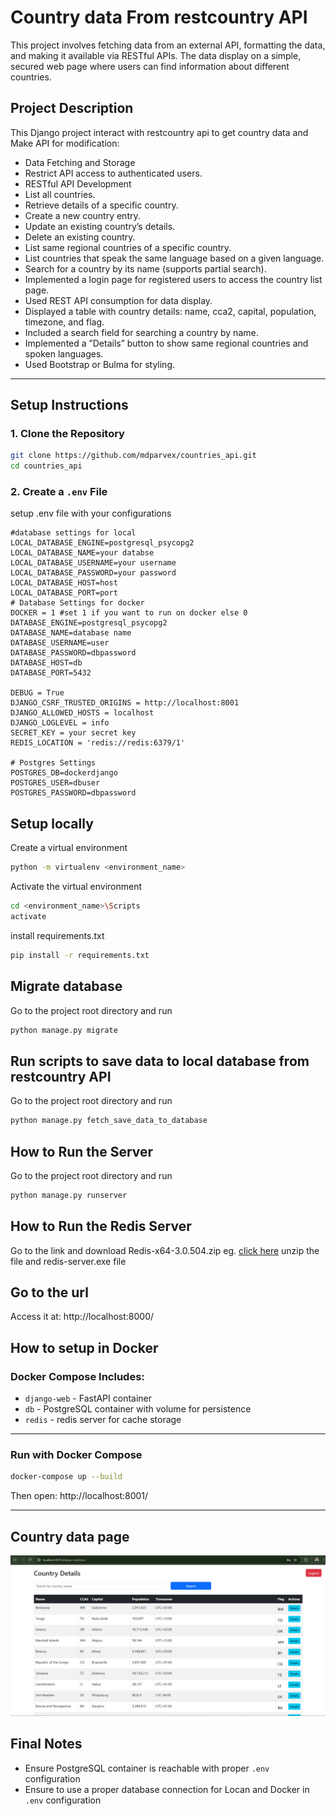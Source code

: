 # Country data From restcountry API
This project involves fetching data from an external API, formatting the data, and
 making it available via RESTful APIs. The data display on a simple, secured
 web page where users can find information about different countries.

## Project Description

This Django project interact with restcountry api to get country data and Make API for modification:

- Data Fetching and Storage
- Restrict API access to authenticated users.
- RESTful API Development
- List all countries.
- Retrieve details of a specific country.
- Create a new country entry.
- Update an existing country’s details.
- Delete an existing country.
- List same regional countries of a specific country.
- List countries that speak the same language based on a given language.
- Search for a country by its name (supports partial search).
- Implemented a login page for registered users to access the country list page.
- Used REST API consumption for data display.
- Displayed a table with country details: name, cca2, capital, population, timezone, and flag.
- Included a search field for searching a country by name.
- Implemented a ”Details” button to show same regional countries and spoken languages.
- Used Bootstrap or Bulma for styling.


---

## Setup Instructions

### 1. Clone the Repository

```bash
git clone https://github.com/mdparvex/countries_api.git
cd countries_api
```

### 2. Create a `.env` File
setup .env file with your configurations
```env
#database settings for local
LOCAL_DATABASE_ENGINE=postgresql_psycopg2
LOCAL_DATABASE_NAME=your databse
LOCAL_DATABASE_USERNAME=your username
LOCAL_DATABASE_PASSWORD=your password
LOCAL_DATABASE_HOST=host
LOCAL_DATABASE_PORT=port
# Database Settings for docker
DOCKER = 1 #set 1 if you want to run on docker else 0
DATABASE_ENGINE=postgresql_psycopg2
DATABASE_NAME=database name
DATABASE_USERNAME=user
DATABASE_PASSWORD=dbpassword
DATABASE_HOST=db
DATABASE_PORT=5432

DEBUG = True
DJANGO_CSRF_TRUSTED_ORIGINS = http://localhost:8001
DJANGO_ALLOWED_HOSTS = localhost
DJANGO_LOGLEVEL = info
SECRET_KEY = your secret key
REDIS_LOCATION = 'redis://redis:6379/1'

# Postgres Settings
POSTGRES_DB=dockerdjango
POSTGRES_USER=dbuser
POSTGRES_PASSWORD=dbpassword
```


## Setup locally
Create a virtual environment
```bash
python -m virtualenv <environment_name>
```
Activate the virtual environment
```bash
cd <environment_name>\Scripts
activate
```
install requirements.txt
```bash
pip install -r requirements.txt
```
## Migrate database
Go to the project root directory and run
```bash
python manage.py migrate
```
## Run scripts to save data to local database from restcountry API
Go to the project root directory and run
```bash
python manage.py fetch_save_data_to_database
```
## How to Run the Server
Go to the project root directory and run
```bash
python manage.py runserver
```
## How to Run the Redis Server
Go to the link and download Redis-x64-3.0.504.zip
eg. [click here](https://github.com/microsoftarchive/redis/releases)
unzip the file and redis-server.exe file

## Go to the url
Access it at: http://localhost:8000/

## How to setup in Docker

### Docker Compose Includes:

- `django-web` - FastAPI container
- `db` - PostgreSQL container with volume for persistence
- `redis` - redis server for cache storage

---
### Run with Docker Compose

```bash
docker-compose up --build
```

Then open: http://localhost:8001/

---
## Country data page
![alt text](image.png)

## Final Notes
- Ensure PostgreSQL container is reachable with proper `.env` configuration
- Ensure to use a proper database connection for Locan and Docker in `.env` configuration

